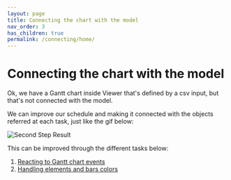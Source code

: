 ```yaml
---
layout: page
title: Connecting the chart with the model
nav_order: 3
has_children: true
permalink: /connecting/home/
---
```


# Connecting the chart with the model

Ok, we have a Gantt chart inside Viewer that's defined by a csv input, but that's not connected with the model.

We can improve our schedule and making it connected with the objects referred at each task, just like the gif below:

![Second Step Result](../../assets/images/steptwo.gif)

This can be improved through the different tasks below:

1. [Reacting to Gantt chart events](/connecting/reacting/)
1. [Handling elements and bars colors](/connecting/handlingcolors/)